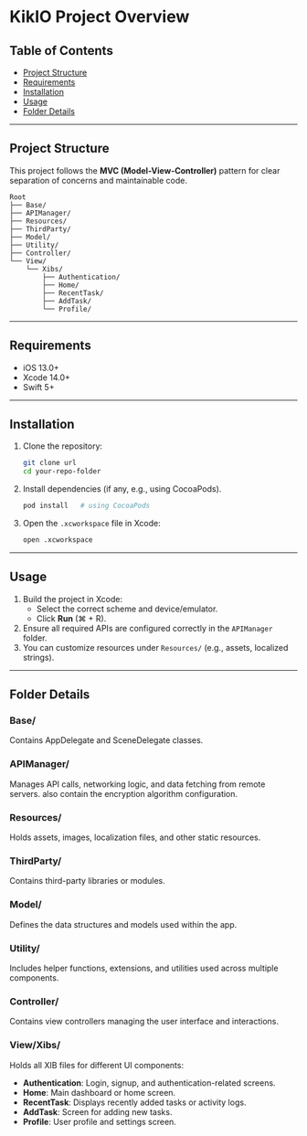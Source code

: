 # KikIO Project Overview

## Table of Contents
- [Project Structure](#project-structure)
- [Requirements](#requirements)
- [Installation](#installation)
- [Usage](#usage)
- [Folder Details](#folder-details)
---

## Project Structure
This project follows the **MVC (Model-View-Controller)** pattern for clear separation of concerns and maintainable code.

```
Root
├── Base/
├── APIManager/
├── Resources/
├── ThirdParty/
├── Model/
├── Utility/
├── Controller/
└── View/
    └── Xibs/
        ├── Authentication/
        ├── Home/
        ├── RecentTask/
        ├── AddTask/
        └── Profile/
```

---

## Requirements
- iOS 13.0+
- Xcode 14.0+
- Swift 5+

---

## Installation
1. Clone the repository:
   ```bash
   git clone url
   cd your-repo-folder
   ```
2. Install dependencies (if any, e.g., using CocoaPods).
   ```bash
   pod install   # using CocoaPods
   ```
3. Open the `.xcworkspace` file in Xcode:
   ```bash
   open .xcworkspace
   ```

---

## Usage
1. Build the project in Xcode:
   - Select the correct scheme and device/emulator.
   - Click **Run** (⌘ + R).
2. Ensure all required APIs are configured correctly in the `APIManager` folder.
3. You can customize resources under `Resources/` (e.g., assets, localized strings).

---

## Folder Details
### **Base/**
Contains AppDelegate and SceneDelegate classes.

### **APIManager/**
Manages API calls, networking logic, and data fetching from remote servers. also contain the encryption algorithm configuration.

### **Resources/**
Holds assets, images, localization files, and other static resources.

### **ThirdParty/**
Contains third-party libraries or modules.

### **Model/**
Defines the data structures and models used within the app.

### **Utility/**
Includes helper functions, extensions, and utilities used across multiple components.

### **Controller/**
Contains view controllers managing the user interface and interactions.

### **View/Xibs/**
Holds all XIB files for different UI components:
- **Authentication**: Login, signup, and authentication-related screens.
- **Home**: Main dashboard or home screen.
- **RecentTask**: Displays recently added tasks or activity logs.
- **AddTask**: Screen for adding new tasks.
- **Profile**: User profile and settings screen.
